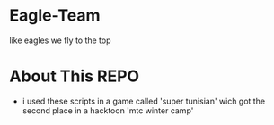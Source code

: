 # Eagle-Team
like eagles we fly to the top
# About This REPO
- i used these scripts in a game called 'super  tunisian' wich got the second place in a
hacktoon 'mtc winter camp'  
